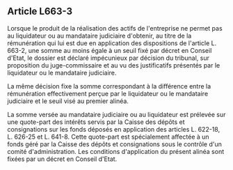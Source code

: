 Article L663-3
----
Lorsque le produit de la réalisation des actifs de l'entreprise ne permet pas au
liquidateur ou au mandataire judiciaire d'obtenir, au titre de la rémunération
qui lui est due en application des dispositions de l'article L. 663-2, une somme
au moins égale à un seuil fixé par décret en Conseil d'Etat, le dossier est
déclaré impécunieux par décision du tribunal, sur proposition du
juge-commissaire et au vu des justificatifs présentés par le liquidateur ou le
mandataire judiciaire.

La même décision fixe la somme correspondant à la différence entre la
rémunération effectivement perçue par le liquidateur ou le mandataire judiciaire
et le seuil visé au premier alinéa.

La somme versée au mandataire judiciaire ou au liquidateur est prélevée sur une
quote-part des intérêts servis par la Caisse des dépôts et consignations sur les
fonds déposés en application des articles L. 622-18, L. 626-25 et L. 641-8.
Cette quote-part est spécialement affectée à un fonds géré par la Caisse des
dépôts et consignations sous le contrôle d'un comité d'administration. Les
conditions d'application du présent alinéa sont fixées par un décret en Conseil
d'Etat.
